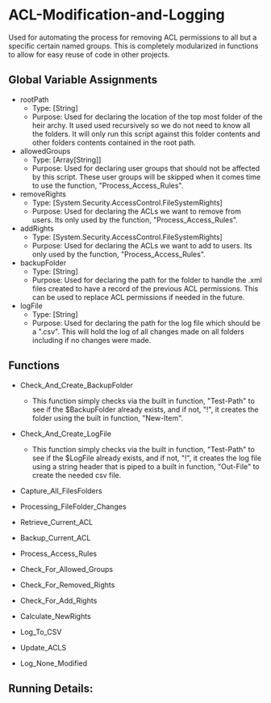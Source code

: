 # ACL-Modification-and-Logging
Used for automating the process for removing ACL permissions to all but a specific certain named groups. This is completely modularized in functions to allow for easy reuse of code in other projects.

## Global Variable Assignments
- rootPath
    - Type: [String]
    - Purpose:
        Used for declaring the location of the top most folder of the heir archy. It used used recursively so we do not need to know all the folders. It will only run this script against this folder contents and other folders contents contained in the root path.
- allowedGroups
    - Type: [Array[String]]
    - Purpose:
        Used for declaring user groups that should not be affected by this script. These user groups will be skipped when it comes time to use the function, "Process_Access_Rules".
- removeRights
    - Type: [System.Security.AccessControl.FileSystemRights]
    - Purpose:
    Used for declaring the ACLs we want to remove from users. Its only used by the function, "Process_Access_Rules".
- addRights
    - Type: [System.Security.AccessControl.FileSystemRights]
    - Purpose:
    Used for declaring the ACLs we want to add to users. Its only used by the function, "Process_Access_Rules".
- backupFolder
    - Type: [String]
    - Purpose:
    Used for declaring the path for the folder to handle the .xml files created to have a record of the previous ACL permissions. This can be used to replace ACL permissions if needed in the future.
- logFile
    - Type: [String]
    - Purpose:
    Used for declaring the path for the log file which should be a ".csv". This will hold the log of all changes made on all folders including if no changes were made.

## Functions
- Check_And_Create_BackupFolder
    - This function simply checks via the built in function, "Test-Path" to see if the $BackupFolder already exists, and if not, "!", it creates the folder using the built in function, "New-Item".

- Check_And_Create_LogFile
    - This function simply checks via the built in function, "Test-Path" to see if the $LogFile already exists, and if not, "!", it creates the log file using a string header that is piped to a built in function, "Out-File" to create the needed csv file.

- Capture_All_FilesFolders
- Processing_FileFolder_Changes
- Retrieve_Current_ACL
- Backup_Current_ACL
- Process_Access_Rules
- Check_For_Allowed_Groups
- Check_For_Removed_Rights
- Check_For_Add_Rights
- Calculate_NewRights
- Log_To_CSV
- Update_ACLS
- Log_None_Modified

## Running Details:
